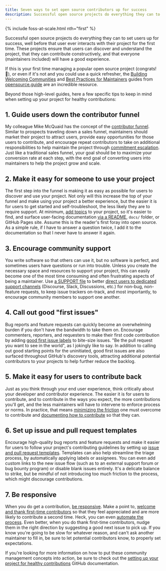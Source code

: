 ```yaml
---
title: Seven ways to set open source contributors up for success
description: Successful open source projects do everything they can to set users up for success, well before that user interacts with their project for the first time.
---
```


{% include foss-at-scale.html nth="first" %}

Successful open source projects do everything they can to set users up for success, well before that user ever interacts with their project for the first time. These projects ensure that users can discover and understand the project, that they can contribute constructively, and that everyone (maintainers included) will have a good experience.

If this is your first time managing a popular open source project (congrats! :tada:), or even if it's not and you could use a quick refresher, the [Building Welcoming Communities](https://opensource.guide/building-community/) and [Best Practices for Maintainers](https://opensource.guide/best-practices/) guides from [opensource.guide](https://opensource.guide/) are an incredible resource.

Beyond those high-level guides, here a few specific tips to keep in mind when setting up your project for healthy contributions:

## 1. Guide users down the contributor funnel

My colleague Mike McQuaid has the concept of the [contributor funnel](https://mikemcquaid.com/2018/08/14/the-open-source-contributor-funnel-why-people-dont-contribute-to-your-open-source-project/). Similar to prospects traveling down a sales funnel, maintainers should market their project to attract users, provide easy opportunities for those users to contribute, and encourage repeat contributors to take on additional responsibilities to help maintain the project through [commitment escalation](https://en.wikipedia.org/wiki/Escalation_of_commitment). Just like a traditional sales funnel, your goal should be to maximize your conversion rate at each step, with the end goal of converting users into maintainers to help the project grow and scale.

## 2. Make it easy for someone to use your project

The first step into the funnel is making it as easy as possible for users to discover and use your project. Not only will this increase the top of your funnel and make using your project a better experience, but the easier it is for users to get started and self-troubleshoot, the less likely they are to require support. At minimum, [add topics](https://help.github.com/en/github/administering-a-repository/classifying-your-repository-with-topics) to your project, so it's easier to find, and surface user-facing documentation [via a README](https://opensource.guide/starting-a-project/#writing-a-readme), `docs/` folder, or GitHub Pages site. Assume this is the reader's first foray into open source. As a simple rule, if I have to answer a question twice, I add it to the documentation so that I never have to answer it again.

## 3. Encourage community support

You write software so that others can use it, but no software is perfect, and sometimes users have questions or run into trouble. Unless you create the necessary space and resources to support your project, this can easily become one of the most time consuming and often frustrating aspects of being a maintainer. Use [a SUPPORT file](https://help.github.com/en/github/building-a-strong-community/adding-support-resources-to-your-project) to better [direct users to dedicated support channels](https://ben.balter.com/2017/11/10/twelve-tips-for-growing-communities-around-your-open-source-project/#6-clarify-support-versus-development) (Discourse, Slack, Discussions, etc.) for non-bug, non-feature requests, to keep issue trackers on-track, and most importantly, to encourage community members to support one another.

## 4. Call out good "first issues"

Bug reports and feature requests can quickly become an overwhelming burden if you don't have the bandwidth to take them on. Encourage commenters, reporters, and requesters to make their first code contribution by adding [good first issue labels](https://help.github.com/en/github/building-a-strong-community/encouraging-helpful-contributions-to-your-project-with-labels) to bite-size issues. "Be the pull request you want to see in the world", as I jokingly like to say. In addition to calling out good starting points for the uninitiated, good first issues are also surfaced throughout GitHub's discovery tools, attracting additional potential contributors to your projects to help further reduce the backlog.

## 5. Make it easy for users to contribute back

Just as you think through your end user experience, think critically about your developer and contributor experience. The easier it is for users to contribute, and to contribute in the ways you expect, the more contributions you'll get, and the less maintainers will have to intervene to enforce process or norms. In practice, that means [minimizing the friction](https://ben.balter.com/2013/08/11/friction/) one must overcome to contribute and [documenting how to contribute](https://ben.balter.com/2017/11/10/twelve-tips-for-growing-communities-around-your-open-source-project/#5-document-how-to-contribute-and-that-you-want-contributions) so that they can.

## 6. Set up issue and pull request templates

Encourage high-quality bug reports and feature requests and make it easier for users to follow your project's contributing guidelines by setting up [issue and pull request templates](https://help.github.com/en/github/building-a-strong-community/about-issue-and-pull-request-templates). Templates can also help streamline the triage process, by automatically applying labels or assignees. You can even add custom links to the new issue flow (such as to an external support forum or bug bounty program) or disable blank issues entirely. It's a delicate balance to strike, but be mindful of not introducing too much friction to the process, which might discourage contributions.

## 7. Be responsive

When you do get a contribution, [be responsive](https://opensource.guide/building-community/#be-responsive). Make a point to, [welcome and thank first-time contributors](https://ben.balter.com/2017/11/10/twelve-tips-for-growing-communities-around-your-open-source-project/#7-welcome-new-contributors) so that they feel appreciated and are more likely to contribute a second time. Heck, you can even [automate the process](https://probot.github.io/apps/welcome/). Even better, when you do thank first-time contributors, nudge them in the right direction by suggesting a good next issue to pick up. If you know you're going to be slow for whatever reason, and can't ask another maintainer to fill in, be sure to let potential contributors know, to properly set expectations.

If you're looking for more information on how to put these community management concepts into action, be sure to check out the [setting up your project for healthy contributions](https://help.github.com/en/github/building-a-strong-community/setting-up-your-project-for-healthy-contributions) GitHub documentation.
